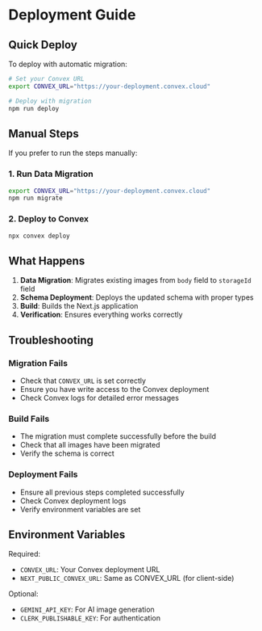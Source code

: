 # Deployment Guide

## Quick Deploy

To deploy with automatic migration:

```bash
# Set your Convex URL
export CONVEX_URL="https://your-deployment.convex.cloud"

# Deploy with migration
npm run deploy
```

## Manual Steps

If you prefer to run the steps manually:

### 1. Run Data Migration

```bash
export CONVEX_URL="https://your-deployment.convex.cloud"
npm run migrate
```

### 2. Deploy to Convex

```bash
npx convex deploy
```

## What Happens

1. **Data Migration**: Migrates existing images from `body` field to `storageId` field
2. **Schema Deployment**: Deploys the updated schema with proper types
3. **Build**: Builds the Next.js application
4. **Verification**: Ensures everything works correctly

## Troubleshooting

### Migration Fails
- Check that `CONVEX_URL` is set correctly
- Ensure you have write access to the Convex deployment
- Check Convex logs for detailed error messages

### Build Fails
- The migration must complete successfully before the build
- Check that all images have been migrated
- Verify the schema is correct

### Deployment Fails
- Ensure all previous steps completed successfully
- Check Convex deployment logs
- Verify environment variables are set

## Environment Variables

Required:
- `CONVEX_URL`: Your Convex deployment URL
- `NEXT_PUBLIC_CONVEX_URL`: Same as CONVEX_URL (for client-side)

Optional:
- `GEMINI_API_KEY`: For AI image generation
- `CLERK_PUBLISHABLE_KEY`: For authentication